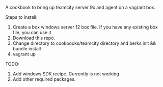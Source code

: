 A cookbook to bring up teamcity server 9x and agent on a vagrant box.

Steps to install:

1. Create a box windows server 12 box file. If you have any existing box file, you can use it
2. Download this repo.
3. Change directory to cookbooks/teamcity directory and berks init &&  bundle install
4. vagrant up


TODO:

1. Add windows SDK recipe. Currently is not working
2. Add other required packages.
